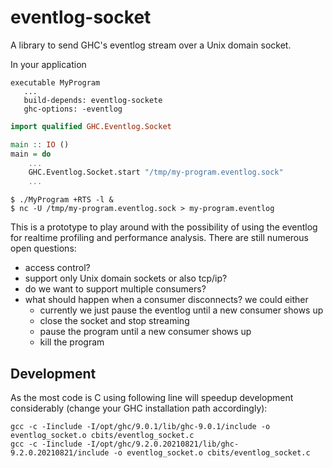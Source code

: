 # eventlog-socket

A library to send GHC's eventlog stream over a Unix domain socket.

In your application

```cabal
executable MyProgram
   ...
   build-depends: eventlog-sockete
   ghc-options: -eventlog
```

```haskell
import qualified GHC.Eventlog.Socket

main :: IO ()
main = do
    ...
    GHC.Eventlog.Socket.start "/tmp/my-program.eventlog.sock"
    ...
```

```
$ ./MyProgram +RTS -l &
$ nc -U /tmp/my-program.eventlog.sock > my-program.eventlog
```


This is a prototype to play around with the possibility of using the eventlog
for realtime profiling and performance analysis. There are still numerous open questions:

 * access control?
 * support only Unix domain sockets or also tcp/ip?
 * do we want to support multiple consumers?
 * what should happen when a consumer disconnects? we could either
   * currently we just pause the eventlog until a new consumer shows up
   * close the socket and stop streaming
   * pause the program until a new consumer shows up
   * kill the program

## Development

As the most code is C using following line will speedup development
considerably (change your GHC installation path accordingly):

```
gcc -c -Iinclude -I/opt/ghc/9.0.1/lib/ghc-9.0.1/include -o eventlog_socket.o cbits/eventlog_socket.c
gcc -c -Iinclude -I/opt/ghc/9.2.0.20210821/lib/ghc-9.2.0.20210821/include -o eventlog_socket.o cbits/eventlog_socket.c
```
